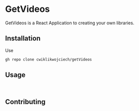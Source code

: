 # GetVideos

GetVideos is a React Application to creating your own libraries.

## Installation

Use

```bash
gh repo clone cwiklikwojciech/getVideos
```

## Usage

```javascript
    
```

## Contributing


